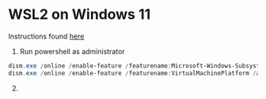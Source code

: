 # WSL2 on Windows 11

Instructions found [here](https://learn.microsoft.com/en-us/windows/wsl/install-manual)

1. Run powershell as administrator

```powershell
dism.exe /online /enable-feature /featurename:Microsoft-Windows-Subsystem-Linux /all /norestart
dism.exe /online /enable-feature /featurename:VirtualMachinePlatform /all /norestart
```

2. 
